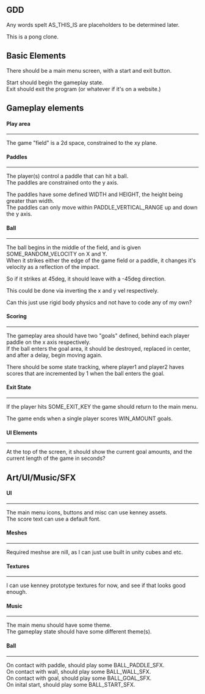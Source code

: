 ## GDD
Any words spelt AS_THIS_IS are placeholders to be determined later.

This is a pong clone.

## Basic Elements
There should be a main menu screen, with a start and exit button.

Start should begin the gameplay state.      
Exit should exit the program (or whatever if it's on a website.)

## Gameplay elements
#### Play area
----
The game "field" is a 2d space, constrained to the xy plane.

#### Paddles
----
The player(s) control a paddle that can hit a ball.  
The paddles are constrained onto the y axis.  

The paddles have some defined WIDTH and HEIGHT, the height being greater than width.  
The paddles can only move within PADDLE_VERTICAL_RANGE up and down the y axis.  

#### Ball
----

The ball begins in the middle of the field, and is given SOME_RANDOM_VELOCITY on X and Y.  
When it strikes either the edge of the game field or a paddle, it changes it's velocity as a reflection of the impact.  

So if it strikes at 45deg, it should leave with a -45deg direction.

This could be done via inverting the x and y vel respectively.

Can this just use rigid body physics and not have to code any of my own?


#### Scoring
----

The gameplay area should have two "goals" defined, behind each player paddle on the x axis respectively.  
If the ball enters the goal area, it should be destroyed, replaced in center, and after a delay, begin moving again.

There should be some state tracking, where player1 and player2 haves scores that are incremented by 1 when the ball enters the goal.

#### Exit State
----
If the player hits SOME_EXIT_KEY the game should return to the main menu.

The game ends when a single player scores WIN_AMOUNT goals.

#### UI Elements
----
At the top of the screen, it should show the current goal amounts, and the current length of the game in seconds?

## Art/UI/Music/SFX
#### UI
----
The main menu icons, buttons and misc can use kenney assets.  
The score text can use a default font.

#### Meshes
----
Required meshse are nill, as I can just use built in unity cubes and etc.

#### Textures
----
I can use kenney prototype textures for now, and see if that looks good enough.

#### Music
----
The main menu should have some theme.  
The gameplay state should have some different theme(s).

#### Ball
----
On contact with paddle, should play some BALL_PADDLE_SFX.  
On contact with wall, should play some BALL_WALL_SFX.  
On contact with goal, should play some BALL_GOAL_SFX.  
On inital start, should play some BALL_START_SFX.  